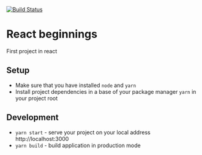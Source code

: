 [![Build Status](https://travis-ci.org/akrisu/react-beginnings.svg?branch=master)](https://travis-ci.org/akrisu/react-beginnings)

# React beginnings
First project in react

## Setup
- Make sure that you have installed `node` and `yarn`
- Install project dependencies in a base of your package manager `yarn` in your project root

## Development
- `yarn start`  - serve your project on your local address http://localhost:3000
- `yarn build` - build application in production mode
